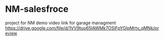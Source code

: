 # NM-salesfroce
project for NM
demo video link for garage managment
https://drive.google.com/file/d/1VV9tuo65lAWMk7OSlFpYGIpMrtv_qMNk/preview
